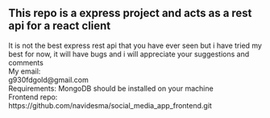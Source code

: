 <h2>This repo is a express project and acts as a rest api for a react client</h2>
It is not the best express rest api that you have ever seen but i have tried my best for now, it will have bugs and i will appreciate your suggestions and comments
<br>
My email:
<br>
g930fdgold@gmail.com
<br>
Requirements:
MongoDB should be installed on your machine
<br>
Frontend repo:
<br>
https://github.com/navidesma/social_media_app_frontend.git

